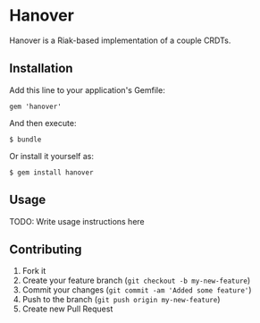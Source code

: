 # Hanover

Hanover is a Riak-based implementation of a couple CRDTs.

## Installation

Add this line to your application's Gemfile:

    gem 'hanover'

And then execute:

    $ bundle

Or install it yourself as:

    $ gem install hanover

## Usage

TODO: Write usage instructions here

## Contributing

1. Fork it
2. Create your feature branch (`git checkout -b my-new-feature`)
3. Commit your changes (`git commit -am 'Added some feature'`)
4. Push to the branch (`git push origin my-new-feature`)
5. Create new Pull Request

